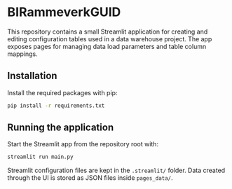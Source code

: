 # BIRammeverkGUID

This repository contains a small Streamlit application for creating and editing configuration tables used in a data warehouse project. The app exposes pages for managing data load parameters and table column mappings.

## Installation

Install the required packages with pip:

```bash
pip install -r requirements.txt
```

## Running the application

Start the Streamlit app from the repository root with:

```bash
streamlit run main.py
```

Streamlit configuration files are kept in the `.streamlit/` folder. Data created through the UI is stored as JSON files inside `pages_data/`.

